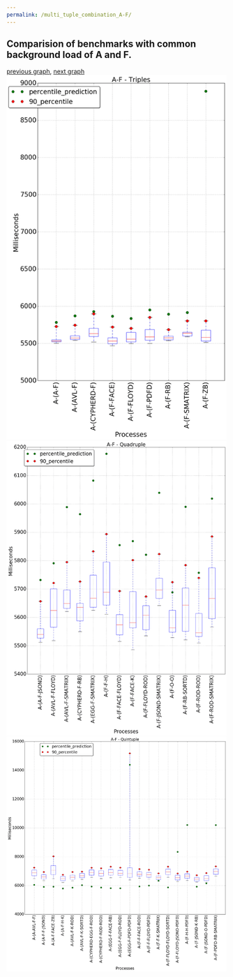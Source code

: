 ```yaml
---
permalink: /multi_tuple_combination_A-F/
---
```



 ## Comparision of benchmarks with common background load of A and F.

[previous graph](../multi_tuple_combination_A-FLOYD/), [next graph](../multi_tuple_combination_A-H/)
![graph figure](./images/triple/A/A-F_box.png)![graph figure](./images/quadruple/A/A-F_box.png)![graph figure](./images/quintuple/A/A-F_box.png)